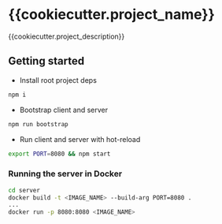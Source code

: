 # {{cookiecutter.project_name}}

{{cookiecutter.project_description}}

## Getting started

- Install root project deps

```bash
npm i
```

- Bootstrap client and server

```bash
npm run bootstrap
```

- Run client and server with hot-reload

```bash
export PORT=8080 && npm start
```

### Running the server in Docker

```bash
cd server
docker build -t <IMAGE_NAME> --build-arg PORT=8080 .
...
docker run -p 8080:8080 <IMAGE_NAME>
```
